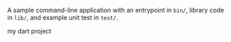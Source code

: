 A sample command-line application with an entrypoint in `bin/`, library code
in `lib/`, and example unit test in `test/`.

my dart project









